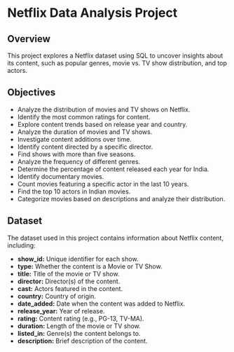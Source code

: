 # Netflix Data Analysis Project

## Overview

This project explores a Netflix dataset using SQL to uncover insights about its content, such as popular genres, movie vs. TV show distribution, and top actors.

## Objectives

*   Analyze the distribution of movies and TV shows on Netflix.
*   Identify the most common ratings for content.
*   Explore content trends based on release year and country.
*   Analyze the duration of movies and TV shows.
*   Investigate content additions over time.
*   Identify content directed by a specific director.
*   Find shows with more than five seasons.
*   Analyze the frequency of different genres.
*   Determine the percentage of content released each year for India.
*   Identify documentary movies.
*   Count movies featuring a specific actor in the last 10 years.
*   Find the top 10 actors in Indian movies.
*   Categorize movies based on descriptions and analyze their distribution.

## Dataset

The dataset used in this project contains information about Netflix content, including:

*   **show_id:** Unique identifier for each show.
*   **type:**  Whether the content is a Movie or TV Show.
*   **title:** Title of the movie or TV show.
*   **director:** Director(s) of the content.
*   **cast:** Actors featured in the content.
*   **country:** Country of origin.
*   **date_added:** Date when the content was added to Netflix.
*   **release_year:** Year of release.
*   **rating:** Content rating (e.g., PG-13, TV-MA).
*   **duration:** Length of the movie or TV show.
*   **listed_in:** Genre(s) the content belongs to.
*   **description:** Brief description of the content.


